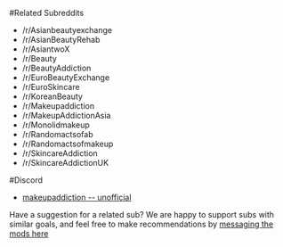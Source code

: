 #Related Subreddits

* /r/Asianbeautyexchange
* /r/AsianBeautyRehab
* /r/AsiantwoX
* /r/Beauty
* /r/BeautyAddiction
* /r/EuroBeautyExchange
* /r/EuroSkincare
* /r/KoreanBeauty
* /r/Makeupaddiction
* /r/MakeupAddictionAsia
* /r/Monolidmakeup
* /r/Randomactsofab
* /r/Randomactsofmakeup
* /r/SkincareAddiction
* /r/SkincareAddictionUK

#Discord
* [makeupaddiction -- unofficial](https://discord.gg/R2B38Vq)

Have a suggestion for a related sub? We are happy to support subs with similar goals, and feel free to make recommendations by [messaging the mods here](http://bit.ly/1Ih1E67)
